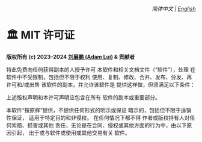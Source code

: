 <div align="right">
    <h6>
        <picture>
            <source type="image/svg+xml" media="(prefers-color-scheme: dark)" srcset="https://raw.githubusercontent.com/KudoAI/chatgpt.js/main/media/images/icons/earth-americas-white-icon32.svg">
            <img height=14 src="https://raw.githubusercontent.com/KudoAI/chatgpt.js/main/media/images/icons/earth-americas-icon32.svg">
        </picture>
        &nbsp;简体中文 |
        <a href="../../LICENSE.md">English</a>
    </h6>
</div>

# 🏛️ MIT 许可证

**版权所有 (c) 2023–2024 [刘展鹏 (Adam Lui)](https://github.com/adamlui) & 贡献者**

特此免费向任何获得副本的人授予许可
本软件和相关文档文件（“软件”），处理
在软件中不受限制，包括但不限于权利
使用、复制、修改、合并、发布、分发、再许可和/或出售
该软件的副本，并允许该软件是
提供这样做，但须满足以下条件：

上述版权声明和本许可声明应包含在所有
软件的副本或重要部分。

本软件“按原样”提供，不提供任何形式的明示或保证
暗示的，包括但不限于适销性保证，
适用于特定目的和非侵权。 在任何情况下都不得
作者或版权持有人对任何索赔、损害或其他
责任，无论是在合同、侵权或其他方面的行为中，由以下原因引起，
出于或与软件或使用或其他交易有关
软件。
